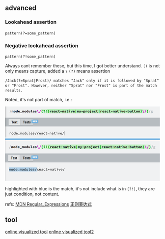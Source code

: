 ## advanced
### Lookahead assertion
`pattern(?=some_pattern)`
### Negative lookahead assertion
`pattern(?!some_pattern)`

Always cant remember these, but this time, I got better understand. `()` is not only means capture, added a `?` `(?)` means assertion

    /Jack(?=Sprat|Frost)/ matches "Jack" only if it is followed by "Sprat" or "Frost". However, neither "Sprat" nor "Frost" is part of the match results.

Noted, it's not part of match, i.e.:

![](./assets/regex_not_match.png)
![](./assets/regex_match.png)

highlighted with blue is the match, it's not include what is in `(?!)`, they are just condition, not content.

refs:
[MDN Regular_Expressions](https://developer.mozilla.org/en-US/docs/Web/JavaScript/Guide/Regular_Expressions)
[正则表达式](https://developer.mozilla.org/zh-CN/docs/Web/JavaScript/Guide/Regular_Expressions)

## tool
[online visualized tool](https://regexr.com/)
[online visualized tool2](https://regex101.com/)